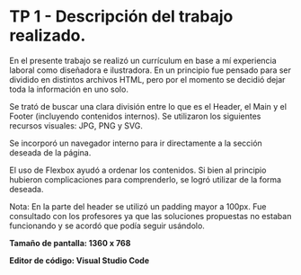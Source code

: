 # TP 1 - Descripción del trabajo realizado.
<p>En el presente trabajo se realizó un currículum en base a mí experiencia laboral como diseñadora e ilustradora. En un principio fue pensado para ser dividido en distintos archivos HTML, pero por el momento se decidió dejar toda la información en uno solo.</p>
<p>Se trató de buscar una clara división entre lo que es el Header, el Main y el Footer (incluyendo contenidos internos). Se utilizaron los siguientes recursos visuales: JPG, PNG y SVG.</p>
<p>Se incorporó un navegador interno para ir directamente a la sección deseada de la página.</p>
<p></p>El uso de Flexbox ayudó a ordenar los contenidos. Si bien al principio hubieron complicaciones para comprenderlo, se logró utilizar de la forma deseada.</p>

<p>Nota: En la parte del header se utilizó un padding mayor a 100px. Fue consultado con los profesores ya que las soluciones propuestas no estaban funcionando y se acordó que podía seguir usándolo.</p>

<p><strong>Tamaño de pantalla: 1360 x 768</strong></p>
<p><strong>Editor de código: Visual Studio Code</strong></p>

